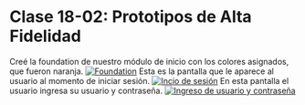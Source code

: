 # **Clase 18-02: Prototipos de Alta Fidelidad**  
Creé la foundation de nuestro módulo de inicio con los colores asignados, que fueron naranja.
[![Foundation](https://i.postimg.cc/HLC1T90X/Alta-fidelidad-clase1.jpg)](https://postimg.cc/PCKR4ZR5)
Esta es la pantalla que le aparece al usuario al momento de iniciar sesión.
[![Incio de sesión](https://i.postimg.cc/43bkyHwM/Alta-fidelidad-clase2.jpg)](https://postimg.cc/NyMPPM37)
En esta pantalla el usuario ingresa su usuario y contraseña.
[![Ingreso de usuario y contraseña](https://i.postimg.cc/NMshHGz0/Alta-fidelidad-clase3.jpg)](https://postimg.cc/KKHsXbFX)

